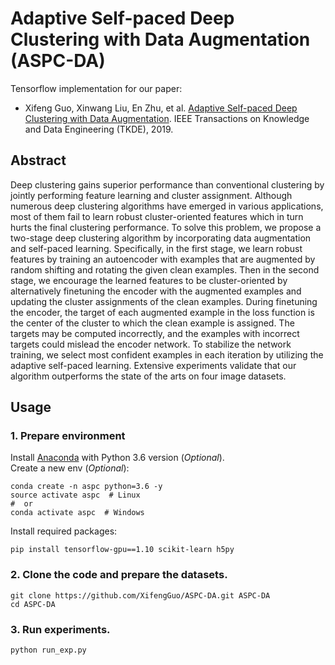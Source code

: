 # Adaptive Self-paced Deep Clustering with Data Augmentation (ASPC-DA)

Tensorflow implementation for our paper:
* Xifeng Guo, Xinwang Liu, En Zhu, et al. [Adaptive Self-paced Deep Clustering with Data Augmentation](https://xifengguo.github.io/papers/TKDE19-ASPC-DA.pdf). 
IEEE Transactions on Knowledge and Data Engineering (TKDE), 2019.

## Abstract
Deep clustering gains superior performance than conventional clustering by jointly performing feature learning and cluster
assignment. Although numerous deep clustering algorithms have emerged in various applications, most of them fail to learn robust
cluster-oriented features which in turn hurts the final clustering performance. To solve this problem, we propose a two-stage deep
clustering algorithm by incorporating data augmentation and self-paced learning. Specifically, in the first stage, we learn robust features
by training an autoencoder with examples that are augmented by random shifting and rotating the given clean examples. Then in the
second stage, we encourage the learned features to be cluster-oriented by alternatively finetuning the encoder with the augmented
examples and updating the cluster assignments of the clean examples. During finetuning the encoder, the target of each augmented
example in the loss function is the center of the cluster to which the clean example is assigned. The targets may be computed
incorrectly, and the examples with incorrect targets could mislead the encoder network. To stabilize the network training, we select
most confident examples in each iteration by utilizing the adaptive self-paced learning. Extensive experiments validate that our
algorithm outperforms the state of the arts on four image datasets.


## Usage

### 1. Prepare environment

Install [Anaconda](https://www.anaconda.com/download/) with Python 3.6 version (_Optional_).   
Create a new env (_Optional_):   
```
conda create -n aspc python=3.6 -y   
source activate aspc  # Linux 
#  or 
conda activate aspc  # Windows
```
Install required packages:
```
pip install tensorflow-gpu==1.10 scikit-learn h5py  
```
### 2. Clone the code and prepare the datasets.

```
git clone https://github.com/XifengGuo/ASPC-DA.git ASPC-DA
cd ASPC-DA
```

### 3. Run experiments.    

```bash
python run_exp.py
```